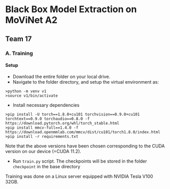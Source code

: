 # Black Box Model Extraction on MoViNet A2
## Team 17

### A. Training
#### Setup
- Download the entire folder on your local drive.
- Navigate to the folder directory, and setup the virtual environment as:
```
>python -m venv v1
>source v1/bin/activate
```
- Install necessary dependencies
```
>pip install -U torch==1.8.0+cu101 torchvision==0.9.0+cu101 torchtext==0.9.0 torchaudio==0.8.0 -f https://download.pytorch.org/whl/torch_stable.html
>pip install mmcv-full==1.4.0 -f https://download.openmmlab.com/mmcv/dist/cu101/torch1.8.0/index.html
>pip install -r requirements.txt
```
Note that the above versions have been chosen corresponding to the CUDA version on our device (=CUDA 11.2).

- Run `train.py` script. The checkpoints will be stored in the folder `checkpoint` in the base directory

Training was done on a Linux server equipped with NVIDIA Tesla V100 32GB.
